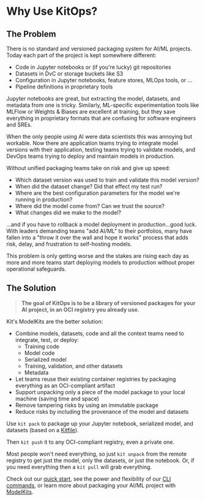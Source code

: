 # Why Use KitOps?

## The Problem

There is no standard and versioned packaging system for AI/ML projects. Today each part of the project is kept somewhere different:
* Code in Jupyter notebooks or (if you're lucky) git repositories 
* Datasets in DvC or storage buckets like S3
* Configuration in Jupyter notebooks, feature stores, MLOps tools, or ...
* Pipeline definitions in proprietary tools

Jupyter notebooks are great, but extracting the model, datasets, and metadata from one is tricky. Similarly, ML-specific experimentation tools like MLFlow or Weights & Biases are excellent at training, but they save everything in proprietary formats that are confusing for software engineers and SREs.

When the only people using AI were data scientists this was annoying but workable. Now there are application teams trying to integrate model versions with their application, testing teams trying to validate models, and DevOps teams trying to deploy and maintain models in production.

Without unified packaging teams take on risk and give up speed:
* Which dataset version was used to train and validate this model version?
* When did the dataset change? Did that effect my test run?
* Where are the best configuration parameters for the model we're running in production?
* Where did the model come from? Can we trust the source?
* What changes did we make to the model?

...and if you have to rollback a model deployment in production...good luck. With leaders demanding teams "add AI/ML" to their portfolios, many have fallen into a "throw it over the wall and hope it works" process that adds risk, delay, and frustration to self-hosting models.

This problem is only getting worse and the stakes are rising each day as more and more teams start deploying models to production without proper operational safeguards.

## The Solution

> **The goal of KitOps is to be a library of versioned packages for your AI project, in an OCI registry you already use.**

Kit's ModelKits are the better solution:
* Combine models, datasets, code and all the context teams need to integrate, test, or deploy:
  * Training code
  * Model code
  * Serialized model
  * Training, validation, and other datasets
  * Metadata
* Let teams reuse their existing container registries by packaging everything as an OCI-compliant artifact
* Support unpacking only a piece of the model package to your local machine (saving time and space)
* Remove tampering risks by using an immutable package
* Reduce risks by including the provenance of the model and datasets

Use `kit pack` to package up your Jupyter notebook, serialized model, and datasets (based on a [Kitfile](./kitfile/structure.md)).

Then `kit push` it to any OCI-compliant registry, even a private one.

Most people won't need everything, so just `kit unpack` from the remote registry to get just the model, only the datasets, or just the notebook. Or, if you need everything then a `kit pull` will grab everything.

Check out our [quick start](./quick-start.md), see the power and flexibility of our [CLI commands](./cli/cli-reference.md), or learn more about packaging your AI/ML project with [ModelKits](./modelkit/intro.md).
